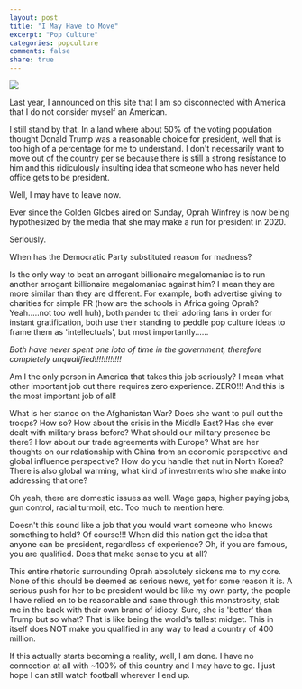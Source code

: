 ```yaml
---
layout: post
title: "I May Have to Move"
excerpt: "Pop Culture"
categories: popculture
comments: false
share: true
---
```


![](http://americanlookout.com/wp-content/uploads/2017/03/20081105_tows_election1_600x411.jpg)



Last year, I announced on this site that I am so disconnected with America that I do not consider myself an American. 


I still stand by that. In a land where about 50% of the voting population thought Donald Trump was a reasonable choice for president, well that is too high of a percentage for me to understand. I don't necessarily want to move out of the country per se because there is still a strong resistance to him and this ridiculously insulting idea that someone who has never held office gets to be president.

Well, I may have to leave now.


Ever since the Golden Globes aired on Sunday, Oprah Winfrey is now being hypothesized by the media that she may make a run for president in 2020. 


Seriously.



When has the Democratic Party substituted reason for madness?




Is the only way to beat an arrogant billionaire megalomaniac is to run another arrogant billionaire megalomaniac against him? I mean they are more similar than they are different. For example, both advertise giving to charities for simple PR (how are the schools in Africa going Oprah? Yeah.....not too well huh), both pander to their adoring fans in order for instant gratification, both use their standing to peddle pop culture ideas to frame them as 'intellectuals', but most importantly......


*Both have never spent one iota of time in the government, therefore completely unqualified!!!!!!!!!!!!*


Am I the only person in America that takes this job seriously? I mean what other important job out there requires zero experience. ZERO!!! And this is the most important job of all! 


What is her stance on the Afghanistan War? Does she want to pull out the troops? How so? How about the crisis in the Middle East? Has she ever dealt with military brass before? What should our military presence be there? How about our trade agreements with Europe? What are her thoughts on our relationship with China from an economic perspective and global influence perspective? How do you handle that nut in North Korea? There is also global warming, what kind of investments who she make into addressing that one?


Oh yeah, there are domestic issues as well. Wage gaps, higher paying jobs, gun control, racial turmoil, etc. Too much to mention here.


Doesn't this sound like a job that you would want someone who knows something to hold? Of course!!! When did this nation get the idea that anyone can be president, regardless of experience? Oh, if you are famous, you are qualified. Does that make sense to you at all?




This entire rhetoric surrounding Oprah absolutely sickens me to my core. None of this should be deemed as serious news, yet for some reason it is. A serious push for her to be president would be like my own party, the people I have relied on to be reasonable and sane through this monstrosity, stab me in the back with their own brand of idiocy. Sure, she is 'better' than Trump but so what? That is like being the world's tallest midget. This in itself does NOT make you qualified in any way to lead a country of 400 million.




If this actually starts becoming a reality, well, I am done. I have no connection at all with ~100% of this country and I may have to go. I just hope I can still watch football wherever I end up.


 














